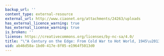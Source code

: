 ```yaml
---
backup_url: ''
content_type: external-resource
external_url: http://www.ciaonet.org/attachments/24263/uploads
has_external_licence_warning: true
has_external_license_warning: true
is_broken: ''
license: https://creativecommons.org/licenses/by-nc-sa/4.0/
title: "\"A Century on the Edge: From Cold War to Hot World, 1945\u20132045.\" (PDF)"
uid: ab46d58a-1bd0-417e-8f05-e1964f5013d0
---
```

